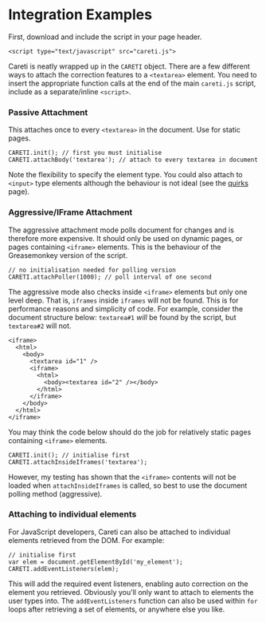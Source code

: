 # Integration Examples #

First, download and include the script in your page header.

```
<script type="text/javascript" src="careti.js">
```

Careti is neatly wrapped up in the `CARETI` object. There are a few different ways to attach the correction features to a `<textarea>` element. You need to insert the appropriate function calls at the end of the main `careti.js` script, include as a separate/inline `<script>`.

### Passive Attachment ###

This attaches once to every `<textarea>` in the document. Use for static pages.
```
CARETI.init(); // first you must initialise
CARETI.attachBody('textarea'); // attach to every textarea in document
```

Note the flexibility to specify the element type. You could also attach to `<input>` type elements although the behaviour is not ideal (see the [quirks](UsingCareti.md) page).


### Aggressive/IFrame Attachment ###

The aggressive attachment mode polls document for changes and is therefore more expensive. It should only be used on dynamic pages, or pages containing `<iframe>` elements. This is the behaviour of the Greasemonkey version of the script.

```
// no initialisation needed for polling version
CARETI.attachPoller(1000); // poll interval of one second
```

The aggressive mode also checks inside `<iframe>` elements but only one level deep. That is, `iframes` inside `iframes` will not be found. This is for performance reasons and simplicity of code. For example, consider the document structure below: `textarea#1` _will_ be found by the script, but `textarea#2` will not.

```
<iframe>
  <html>
    <body>
      <textarea id="1" />
      <iframe>
        <html>
          <body><textarea id="2" /></body>
        </html>
      </iframe>
    </body>
  </html>
</iframe>
```

You may think the code below should do the job for relatively static pages containing `<iframe>` elements.

```
CARETI.init(); // initialise first
CARETI.attachInsideIframes('textarea');
```

However, my testing has shown that the `<iframe>` contents will not be loaded when `attachInsideIframes` is called, so best to use the document polling method (aggressive).

### Attaching to individual elements ###

For JavaScript developers, Careti can also be attached to individual elements retrieved from the DOM. For example:

```
// initialise first
var elem = document.getElementById('my_element');
CARETI.addEventListeners(elem);
```

This will add the required event listeners, enabling auto correction on the element you retrieved. Obviously you'll only want to attach to elements the user types into. The `addEventListeners` function can also be used within `for` loops after retrieving a set of elements, or anywhere else you like.